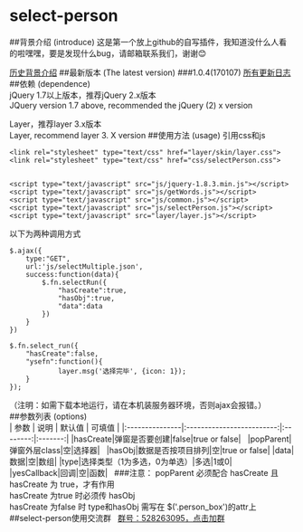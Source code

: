 # select-person
##背景介绍 (introduce)
这是第一个放上github的自写插件，我知道没什么人看的啦嘿嘿，要是发现什么bug，请邮箱联系我们，谢谢:blush:  

[历史背景介绍](https://github.com/soHamWong/select-person/blob/master/Intro.md)
##最新版本 (The latest version)
###1.0.4(170107)
[所有更新日志](https://github.com/soHamWong/select-person/blob/master/Changelog.md)
##依赖 (dependence)  
jQuery 1.7以上版本，推荐jQuery 2.x版本  
JQuery version 1.7 above, recommended the jQuery (2) x version  

Layer，推荐layer 3.x版本    
Layer, recommend layer 3. X version 
##使用方法 (usage)
引用css和js    

```
<link rel="stylesheet" type="text/css" href="layer/skin/layer.css">  
<link rel="stylesheet" type="text/css" href="css/selectPerson.css">       

<script type="text/javascript" src="js/jquery-1.8.3.min.js"></script>  
<script type="text/javascript" src="js/getWords.js"></script>  
<script type="text/javascript" src="js/common.js"></script>  
<script type="text/javascript" src="js/selectPerson.js"></script>  
<script type="text/javascript" src="layer/layer.js"></script>
```
以下为两种调用方式  

```
$.ajax({  
    type:"GET",  
    url:'js/selectMultiple.json',  
    success:function(data){  
        $.fn.selectRun({  
            "hasCreate":true,  
            "hasObj":true,  
            "data":data  
        })  
    }  
})  
            
$.fn.select_run({   
    "hasCreate":false,
    "ysefn":function(){  
            layer.msg('选择完毕', {icon: 1});  
    }  
});
```
（注明：如需下载本地运行，请在本机装服务器环境，否则ajax会报错。）  
##参数列表 (options)    
| 参数           | 说明                      | 默认值    | 可填值   |
|:---------------|:-------------------------:|:--------:|:-------:|
|hasCreate|弹窗是否要创建|false|true or false|  
|popParent|弹窗外层class|空|选择器|  
|hasObj|数据是否按项目排列|空|true or false| 
|data|数据|空|数组|
|type|选择类型（1为多选，0为单选）|多选|1或0|   
|yesCallback|回调|空|函数|   
###注意：
popParent 必须配合 hasCreate 且 hasCreate 为 true，才有作用   
hasCreate 为true 时必须传 hasObj    
hasCreate 为false 时 type和hasObj 需写在 $('.person_box')的attr上     
##select-person使用交流群  
[群号：528263095，点击加群](http://shang.qq.com/wpa/qunwpa?idkey=0aaf7485d479d80a1d5877f140b28203288c5e2c50cfce2a365b4cbd7bad2c0d)
